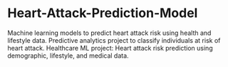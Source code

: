 # Heart-Attack-Prediction-Model
Machine learning models to predict heart attack risk using health and lifestyle data.  Predictive analytics project to classify individuals at risk of heart attack.  Healthcare ML project: Heart attack risk prediction using demographic, lifestyle, and medical data.
